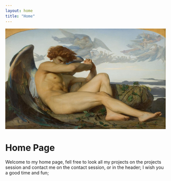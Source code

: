 ```yaml
---
layout: home
title: "Home"
---
```


<div class="banner-container">
  <img src="/assets/images/background.jpg" alt="Banner" class="banner-image">
</div>

# Home Page
Welcome to my home page, fell free to look all my projects on the projects session and contact me on the contact session, or in the header; I wish you a good time and fun;


